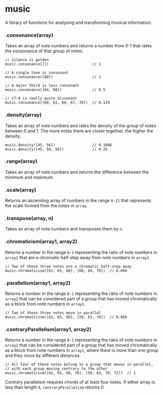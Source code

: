 # music

A library of functions for analysing and transforming musical information.

<!--## Installation

  Install with [component(1)](http://component.io):

    $ component install stephband/midi-graph-->
    
    
### .consonance(array)

Takes an array of note numbers and returns a number from 0-1 that rates the
consonance of that group of notes.

    // Silence is golden
    music.consonance([])                    // 1
    
    // A single tone is consonant
    music.consonance([80])                  // 1
    
    // A major third is less consonant
    music.consonance([64, 68])              // 0.5
    
    // C7♭9 is really quite dissonant
    music.consonance([60, 61, 64, 67, 70])  // 0.129


### .density(array)

Takes an array of note numbers and rates the density of the group of notes
between 0 and 1. The more notes there are closer together, the higher the
density.

    music.density([45, 56])                 // 0.1666
    music.density([45, 50, 56])             // 0.25

### .range(array)

Takes an array of note numbers and returns the difference between the minimum
and maximum.

### .scale(array)

Returns an ascending array of numbers in the range <code>0-12</code> that
represents the scale formed from the notes in <code>array</code>.

### .transpose(array, n)

Takes an array of note numbers and transposes them by <code>n</code>.

### .chromaticism(array1, array2)

Returns a number in the range <code>0-1</code> representing the ratio of
note numbers in <code>array2</code> that are a chromatic half-step away from
note numbers in <code>array1</code>.

    // Two of these three notes are a chromatic half-step away
    music.chromaticism([61, 65, 68], [60, 64, 70])  // 0.666

### .parallelism(array1, array2)

Returns a number in the range <code>0-1</code> representing the ratio of note
numbers in <code>array2</code> that can be considered part of a group that has
moved chromatically as a block from note numbers in <code>array1</code>.

    // Two of these three notes move in parallel
    music.chromaticism([61, 65, 68], [59, 63, 70])  // 0.666

### .contraryParallelism(array1, array2)

Returns a number in the range <code>0-1</code> representing the ratio of note
numbers in <code>array2</code> that can be considered part of a group that has
moved chromatically as a block from note numbers in <code>array1</code>, where
there is more than one group and they move by different distances.

    // All four of these notes belong to a group that moves in parallel,
    // with each group moving contrary to the other
    music.chromaticism([61, 65, 68, 70], [59, 63, 70, 72])  // 1

Contrary parallelism requires chords of at least four notes. If either array
is less than length <code>4</code>, <code>contraryParallelism</code> returns 0.
